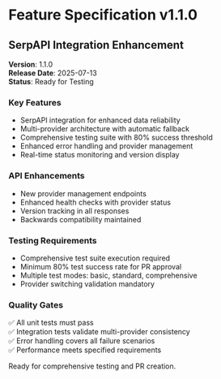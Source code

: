 # Feature Specification v1.1.0

## SerpAPI Integration Enhancement

**Version**: 1.1.0  
**Release Date**: 2025-07-13  
**Status**: Ready for Testing

### Key Features
- SerpAPI integration for enhanced data reliability
- Multi-provider architecture with automatic fallback
- Comprehensive testing suite with 80% success threshold
- Enhanced error handling and provider management
- Real-time status monitoring and version display

### API Enhancements
- New provider management endpoints
- Enhanced health checks with provider status
- Version tracking in all responses
- Backwards compatibility maintained

### Testing Requirements
- Comprehensive test suite execution required
- Minimum 80% test success rate for PR approval
- Multiple test modes: basic, standard, comprehensive
- Provider switching validation mandatory

### Quality Gates
✅ All unit tests must pass  
✅ Integration tests validate multi-provider consistency  
✅ Error handling covers all failure scenarios  
✅ Performance meets specified requirements  

Ready for comprehensive testing and PR creation.

